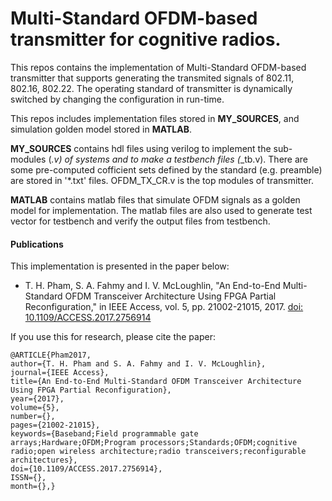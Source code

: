 # Multi-Standard OFDM-based transmitter for cognitive radios.
This repos contains the implementation of Multi-Standard OFDM-based transmitter that supports generating the transmited signals of 802.11, 802.16, 802.22. 
The operating standard of transmitter is dynamically switched by changing the configuration in run-time. 

This repos includes implementation files stored in **MY_SOURCES**, and simulation golden model stored in **MATLAB**.

**MY_SOURCES** contains hdl files using verilog to implement the sub-modules (*.v) of systems and to make a testbench files (*_tb.v). There are some pre-computed cofficient sets defined by the standard (e.g. preamble) are stored in '*.txt' files. OFDM_TX_CR.v is the top modules of transmitter.

**MATLAB** contains matlab files that simulate OFDM signals as a golden model for implementation. The matlab files are also used to generate test vector for testbench and verify the output files from testbench.

#### Publications

This implementation is presented in the paper below:

- T. H. Pham, S. A. Fahmy and I. V. McLoughlin, "An End-to-End Multi-Standard OFDM Transceiver Architecture Using FPGA Partial Reconfiguration," in IEEE Access, vol. 5, pp. 21002-21015, 2017.
[doi: 10.1109/ACCESS.2017.2756914](http://ieeexplore.ieee.org/stamp/stamp.jsp?tp=&arnumber=8051045&isnumber=7859429)

If you use this for research, please cite the paper:
```
@ARTICLE{Pham2017, 
author={T. H. Pham and S. A. Fahmy and I. V. McLoughlin}, 
journal={IEEE Access}, 
title={An End-to-End Multi-Standard OFDM Transceiver Architecture Using FPGA Partial Reconfiguration}, 
year={2017}, 
volume={5}, 
number={}, 
pages={21002-21015}, 
keywords={Baseband;Field programmable gate arrays;Hardware;OFDM;Program processors;Standards;OFDM;cognitive radio;open wireless architecture;radio transceivers;reconfigurable architectures}, 
doi={10.1109/ACCESS.2017.2756914}, 
ISSN={}, 
month={},}
```